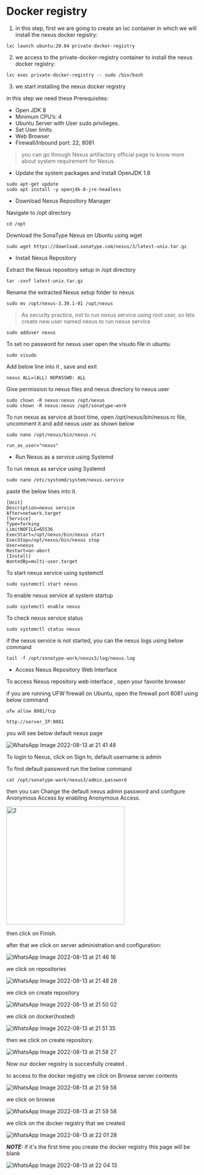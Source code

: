 # Docker registry 



1) in this step, first we are going to create an lxc container in which we will install the nexus docker registry:

```
lxc launch ubuntu:20.04 private-docker-registry
```
2) we access to the private-docker-registry container to install the nexus docker registry:

```
lxc exec private-docker-registry -- sudo /bin/bash
```
 3) we start installing the nexus docker registry

in this step we need these Prerequisites:
- Open JDK 8
- Minimum CPU’s: 4
- Ubuntu Server with User sudo privileges.
- Set User limits
- Web Browser
- Firewall/Inbound port: 22, 8081

>you can go through Nexus artifactory official page to know more about system requirement for Nexus.

* Update the system packages and Install OpenJDK 1.8 


```
sudo apt-get update
sudo apt install -y openjdk-8-jre-headless
```
* Download Nexus Repository Manager

Navigate to /opt directory

```
cd /opt
```
Download the SonaType Nexus on Ubuntu using wget

```
sudo wget https://download.sonatype.com/nexus/3/latest-unix.tar.gz
```
* Install Nexus Repository 

Extract the Nexus repository setup in /opt directory

```
tar -zxvf latest-unix.tar.gz
```
Rename the extracted Nexus setup folder to nexus

```
sudo mv /opt/nexus-3.30.1-01 /opt/nexus
```
>As security practice, not to run nexus service using root user, so lets create new user named nexus to run nexus service

```
sudo adduser nexus
```
To set no password for nexus user open the visudo file in ubuntu

```
sudo visudo
```
Add below line into it , save and exit
```
nexus ALL=(ALL) NOPASSWD: ALL
```
Give permission to nexus files and nexus directory to nexus user

```
sudo chown -R nexus:nexus /opt/nexus
sudo chown -R nexus:nexus /opt/sonatype-work
```
To run nexus as service at boot time, open /opt/nexus/bin/nexus.rc file, uncomment it and add nexus user as shown below
```
sudo nano /opt/nexus/bin/nexus.rc
```
```
run_as_user="nexus"
```
* Run Nexus as a service using Systemd

To run nexus as service using Systemd
```
sudo nano /etc/systemd/system/nexus.service
```
paste the below lines into it.
```
[Unit]
Description=nexus service
After=network.target
[Service]
Type=forking
LimitNOFILE=65536
ExecStart=/opt/nexus/bin/nexus start
ExecStop=/opt/nexus/bin/nexus stop
User=nexus
Restart=on-abort
[Install]
WantedBy=multi-user.target
```

To start nexus service using systemctl

```
sudo systemctl start nexus
```
To enable nexus service at system startup

```
sudo systemctl enable nexus
```
To check nexus service status

```
sudo systemctl status nexus
```
if the nexus service is not started, you can the nexus logs using below command

```
tail -f /opt/sonatype-work/nexus3/log/nexus.log
```

* Access Nexus Repository Web Interface

To access Nexus repository web interface , open your favorite browser

if you are running UFW firewall on Ubuntu, open the firewall port 8081 using below command

```
ufw allow 8081/tcp
```
```
http://server_IP:8081
```
you will see below default nexus page

![WhatsApp Image 2022-08-13 at 21 41 48](https://user-images.githubusercontent.com/78829346/184510121-7a579bec-cd36-4a47-b3df-9ac9e416859a.jpeg)

To login to Nexus, click on Sign In, default username is admin

To find default password run the below command

```
cat /opt/sonatype-work/nexus3/admin.password
```
then you can Change the default nexus admin password and configure Anonymous Access by enabling Anonymous Access.

<img width="309" alt="2" src="https://user-images.githubusercontent.com/78829346/184510195-5abf5c8c-0ef5-48ce-b071-9388fb363979.png">

then click on Finish.

after that we click on server administration and configuration:

![WhatsApp Image 2022-08-13 at 21 46 16](https://user-images.githubusercontent.com/78829346/184510259-f52e16d8-2602-4af5-92f8-be5354071266.jpeg)

we click on repositories

![WhatsApp Image 2022-08-13 at 21 48 28](https://user-images.githubusercontent.com/78829346/184510285-dff2b1ca-e44c-46f8-a3a8-a06dba5d0525.jpeg)

we click on create  repository 

![WhatsApp Image 2022-08-13 at 21 50 02](https://user-images.githubusercontent.com/78829346/184510331-c0eb4031-74e1-4366-8c40-67242beaae1f.jpeg)

we click on docker(hosted)

![WhatsApp Image 2022-08-13 at 21 51 35](https://user-images.githubusercontent.com/78829346/184510468-bd763d5d-7885-4236-9c03-85ea0a7082ad.jpeg)

then we click on create repository.

![WhatsApp Image 2022-08-13 at 21 58 27](https://user-images.githubusercontent.com/78829346/184510567-d0d79829-816a-4c67-99bd-fcfaa5b7758b.jpeg)


Now our docker registry is succesfully created .

to access to the docker registry we click on Browse server contents

![WhatsApp Image 2022-08-13 at 21 59 58](https://user-images.githubusercontent.com/78829346/184510614-bee60864-7086-457d-8b87-7202e9000700.jpeg)

we click on browse
 
 ![WhatsApp Image 2022-08-13 at 21 59 58](https://user-images.githubusercontent.com/78829346/184510640-ec958933-cdf3-4dd9-95bf-461e1f4fddbb.jpeg)

we click on the docker registry that we created

![WhatsApp Image 2022-08-13 at 22 01 28](https://user-images.githubusercontent.com/78829346/184510657-018bea2e-679f-4140-acf4-72db18ce02a6.jpeg)

 **_NOTE:_** if it's the first time you create the docker registry this page will be blank
 
 ![WhatsApp Image 2022-08-13 at 22 04 13](https://user-images.githubusercontent.com/78829346/184510739-f19e59f0-296c-4f62-a66a-9dc9840cb7f6.jpeg)
























